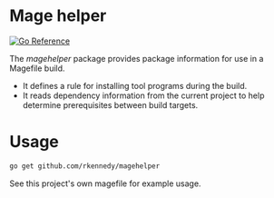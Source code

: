 # Mage helper

[![Go Reference](https://pkg.go.dev/badge/github.com/rkennedy/magehelper.svg)](https://pkg.go.dev/github.com/rkennedy/magehelper)

The _magehelper_ package provides package information for use in a Magefile build.

* It defines a rule for installing tool programs during the build.
* It reads dependency information from the current project to help determine prerequisites between build targets.

# Usage

```bash
go get github.com/rkennedy/magehelper
```

See this project's own magefile for example usage.
